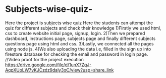 # Subjects-wise-quiz-
Here the project is subjects wise quiz
Here the students can attempt the quiz for different subjects and check their knowledge
1)Firstly we used html, css to create website initial page, signup, login.
2)Then we prepared dashboard, instructions page, subjects page and finally different subjects questions page using html and css.
3)Lastly, we connected all the pages using node js.
4)We also uploading the data i.e, filled in the sign up into firestore database for checking the email and password in login page.
//Video proof for the project execution
https://drive.google.com/file/d/1unX7ZqJ-AqpXUoLW7vKJCzdz9daly3oC/view?usp=share_link
